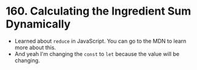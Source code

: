 # 160. Calculating the Ingredient Sum Dynamically
- Learned about `reduce` in JavaScript. You can go to the MDN to learn more about this.
- And yeah I'm changing the `const` to `let` because the value will be changing.